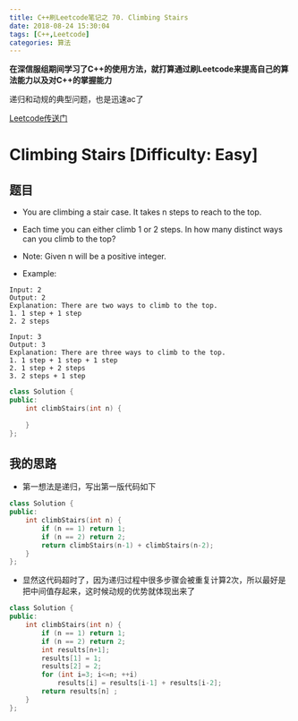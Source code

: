 ```yaml
---
title: C++刷Leetcode笔记之 70. Climbing Stairs
date: 2018-08-24 15:30:04
tags: [C++,Leetcode]
categories: 算法
---
```


**在深信服组期间学习了C++的使用方法，就打算通过刷Leetcode来提高自己的算法能力以及对C++的掌握能力**

递归和动规的典型问题，也是迅速ac了

[Leetcode传送门](https://leetcode.com/problems/climbing-stairs/description/)

<!--more--> 

# Climbing Stairs [Difficulty: Easy] 
## 题目
* You are climbing a stair case. It takes n steps to reach to the top.

* Each time you can either climb 1 or 2 steps. In how many distinct ways can you climb to the top?

* Note: Given n will be a positive integer.
* Example:
```
Input: 2
Output: 2
Explanation: There are two ways to climb to the top.
1. 1 step + 1 step
2. 2 steps

Input: 3
Output: 3
Explanation: There are three ways to climb to the top.
1. 1 step + 1 step + 1 step
2. 1 step + 2 steps
3. 2 steps + 1 step
```

```c++
class Solution {
public:
    int climbStairs(int n) {
        
    }
};
```
## 我的思路
* 第一想法是递归，写出第一版代码如下
```c++
class Solution {
public:
    int climbStairs(int n) {
        if (n == 1) return 1;
        if (n == 2) return 2;
        return climbStairs(n-1) + climbStairs(n-2);
    }
};
```
* 显然这代码超时了，因为递归过程中很多步骤会被重复计算2次，所以最好是把中间值存起来，这时候动规的优势就体现出来了

```c++
class Solution {
public:
    int climbStairs(int n) {
        if (n == 1) return 1;
        if (n == 2) return 2;
        int results[n+1];
        results[1] = 1;
        results[2] = 2;
        for (int i=3; i<=n; ++i)
            results[i] = results[i-1] + results[i-2];
        return results[n] ;
    }
};
```

